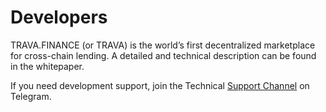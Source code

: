 # Developers

TRAVA.FINANCE (or TRAVA) is the world’s first decentralized marketplace for cross-chain lending. A detailed and technical description can be found in the whitepaper.

If you need development support,  join the Technical [Support Channel](https://t.me/trava\_finance\_support) on Telegram.
